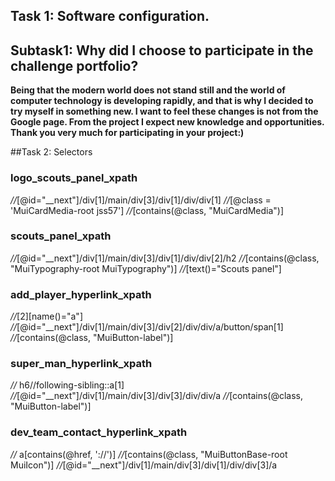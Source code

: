 ## Task 1: Software configuration.
## Subtask1: Why did I choose to participate in the challenge portfolio?
**Being that the modern world does not stand still and the world of computer technology is developing rapidly, 
and that is why I decided to try myself in something new. 
I want to feel these changes is not from the Google page.
From the project I expect new knowledge and opportunities.
Thank you very much for participating in your project:)**

##Task 2: Selectors
### logo_scouts_panel_xpath
*//*[@id="__next"]/div[1]/main/div[3]/div[1]/div/div[1] 
*//*[@class = 'MuiCardMedia-root jss57'] 
*//*[contains(@class, "MuiCardMedia")]
### scouts_panel_xpath
*//*[@id="__next"]/div[1]/main/div[3]/div[1]/div/div[2]/h2
*//*[contains(@class, "MuiTypography-root MuiTypography")]
*//*[text()="Scouts panel"]
### add_player_hyperlink_xpath
*//*[2][name()="a"] 
*//*[@id="__next"]/div[1]/main/div[3]/div[2]/div/div/a/button/span[1] 
*//*[contains(@class, "MuiButton-label")]
### super_man_hyperlink_xpath
*//* h6//following-sibling::a[1]
*//*[@id="__next"]/div[1]/main/div[3]/div[3]/div/div/a
*//*[contains(@class, "MuiButton-label")]
### dev_team_contact_hyperlink_xpath
*//* a[contains(@href, '://')] 
*//*[contains(@class, "MuiButtonBase-root MuiIcon")] 
*//*[@id="__next"]/div[1]/main/div[3]/div[1]/div/div[3]/a


